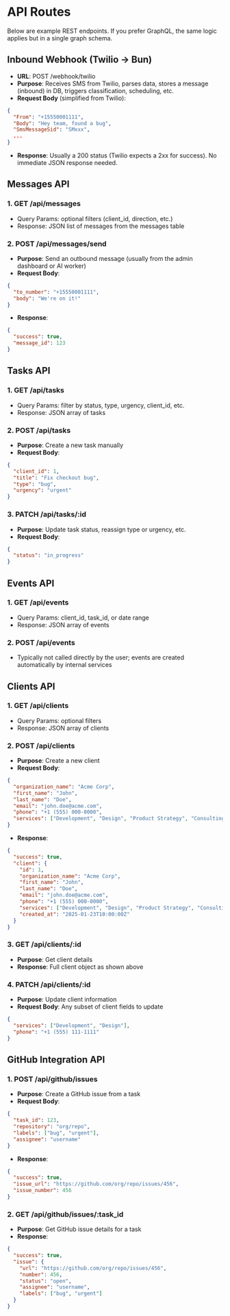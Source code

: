 # API Routes

Below are example REST endpoints. If you prefer GraphQL, the same logic applies but in a single graph schema.

## Inbound Webhook (Twilio → Bun)

- **URL**: POST /webhook/twilio
- **Purpose**: Receives SMS from Twilio, parses data, stores a message (inbound) in DB, triggers classification, scheduling, etc.
- **Request Body** (simplified from Twilio):
```json
{
  "From": "+15550001111",
  "Body": "Hey team, found a bug",
  "SmsMessageSid": "SMxxx",
  ...
}
```
- **Response**: Usually a 200 status (Twilio expects a 2xx for success). No immediate JSON response needed.

## Messages API

### 1. GET /api/messages
- Query Params: optional filters (client_id, direction, etc.)
- Response: JSON list of messages from the messages table

### 2. POST /api/messages/send
- **Purpose**: Send an outbound message (usually from the admin dashboard or AI worker)
- **Request Body**:
```json
{
  "to_number": "+15550001111",
  "body": "We're on it!"
}
```
- **Response**:
```json
{
  "success": true,
  "message_id": 123
}
```

## Tasks API

### 1. GET /api/tasks
- Query Params: filter by status, type, urgency, client_id, etc.
- Response: JSON array of tasks

### 2. POST /api/tasks
- **Purpose**: Create a new task manually
- **Request Body**:
```json
{
  "client_id": 1,
  "title": "Fix checkout bug",
  "type": "bug",
  "urgency": "urgent"
}
```

### 3. PATCH /api/tasks/:id
- **Purpose**: Update task status, reassign type or urgency, etc.
- **Request Body**:
```json
{
  "status": "in_progress"
}
```

## Events API

### 1. GET /api/events
- Query Params: client_id, task_id, or date range
- Response: JSON array of events

### 2. POST /api/events
- Typically not called directly by the user; events are created automatically by internal services

## Clients API

### 1. GET /api/clients
- Query Params: optional filters
- Response: JSON array of clients

### 2. POST /api/clients
- **Purpose**: Create a new client
- **Request Body**:
```json
{
  "organization_name": "Acme Corp",
  "first_name": "John",
  "last_name": "Doe",
  "email": "john.doe@acme.com",
  "phone": "+1 (555) 000-0000",
  "services": ["Development", "Design", "Product Strategy", "Consulting"]
}
```
- **Response**:
```json
{
  "success": true,
  "client": {
    "id": 1,
    "organization_name": "Acme Corp",
    "first_name": "John",
    "last_name": "Doe",
    "email": "john.doe@acme.com",
    "phone": "+1 (555) 000-0000",
    "services": ["Development", "Design", "Product Strategy", "Consulting"],
    "created_at": "2025-01-23T10:00:00Z"
  }
}
```

### 3. GET /api/clients/:id
- **Purpose**: Get client details
- **Response**: Full client object as shown above

### 4. PATCH /api/clients/:id
- **Purpose**: Update client information
- **Request Body**: Any subset of client fields to update
```json
{
  "services": ["Development", "Design"],
  "phone": "+1 (555) 111-1111"
}
```

## GitHub Integration API

### 1. POST /api/github/issues
- **Purpose**: Create a GitHub issue from a task
- **Request Body**:
```json
{
  "task_id": 123,
  "repository": "org/repo",
  "labels": ["bug", "urgent"],
  "assignee": "username"
}
```
- **Response**:
```json
{
  "success": true,
  "issue_url": "https://github.com/org/repo/issues/456",
  "issue_number": 456
}
```

### 2. GET /api/github/issues/:task_id
- **Purpose**: Get GitHub issue details for a task
- **Response**:
```json
{
  "success": true,
  "issue": {
    "url": "https://github.com/org/repo/issues/456",
    "number": 456,
    "status": "open",
    "assignee": "username",
    "labels": ["bug", "urgent"]
  }
}
```
